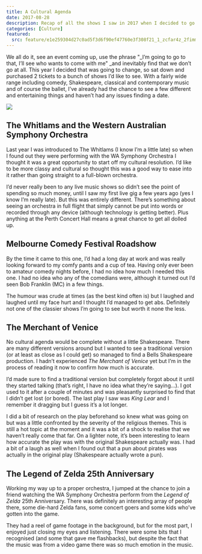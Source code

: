 ```yaml
---
title: A Cultural Agenda
date: 2017-08-28
description: Recap of all the shows I saw in 2017 when I decided to go for it and buy a heap of tickets to shows rather than saying I was going to and not getting around to it.
categories: [Culture]
featured:
  src: feature/e1e259304d27c0ad5f3d6f90ef47760e3f308f21_1_zcfar4z_2fimm03atbx9hw.jpg
---
```


We all do it, see an event coming up, use the phrase "_I’m going to go to that, I’ll see who wants to come with me" _and inevitably find that we don’t go at all. This year I decided that was going to change, so sat down and purchased 2 tickets to a bunch of shows I’d like to see. With a fairly wide range including comedy, Shakespeare, classical and contemporary music and of course the ballet, I’ve already had the chance to see a few different and entertaining things and haven’t had any issues finding a date.

![](/img/feature/e1e259304d27c0ad5f3d6f90ef47760e3f308f21_1_zcfar4z_2fimm03atbx9hw.jpg)

## The Whitlams and the Western Australian Symphony Orchestra

Last year I was introduced to The Whitlams (I know I’m a little late) so when I found out they were performing with the WA Symphony Orchestra I thought it was a great opportunity to start off my cultural resolution. I’d like to be more classy and cultural so thought this was a good way to ease into it rather than going straight to a full-blown orchestra.

I’d never really been to any live music shows so didn’t see the point of spending so much money, until I saw my first live gig a few years ago (yes I know I’m really late). But this was entirely different. There’s something about seeing an orchestra in full flight that simply cannot be put into words or recorded through any device (although technology is getting better). Plus anything at the Perth Concert Hall means a great chance to get all dolled up.

## Melbourne Comedy Festival Roadshow

By the time it came to this one, I’d had a long day at work and was really looking forward to my comfy pants and a cup of tea. Having only ever been to amateur comedy nights before, I had no idea how much I needed this one. I had no idea who any of the comedians were, although it turned out I’d seen Bob Franklin (MC) in a few things.

The humour was crude at times (as the best kind often is) but I laughed and laughed until my face hurt and I thought I’d managed to get abs. Definitely not one of the classier shows I’m going to see but worth it none the less.

## The Merchant of Venice

No cultural agenda would be complete without a little Shakespeare. There are many different versions around but I wanted to see a traditional version (or at least as close as I could get) so managed to find a Bells Shakespeare production. I hadn’t experienced _The Merchant of Venice_ yet but I’m in the process of reading it now to confirm how much is accurate.

I’d made sure to find a traditional version but completely forgot about it until they started talking (that’s right, I have no idea what they’re saying…). I got used to it after a couple of minutes and was pleasantly surprised to find that I didn’t get lost (or bored). The last play I saw was _King Lear_ and I remember it dragging but I guess it’s a lot longer.

I did a bit of research on the play beforehand so knew what was going on but was a little confronted by the severity of the religious themes. This is still a hot topic at the moment and it was a bit of a shock to realise that we haven’t really come that far. On a lighter note, it’s been interesting to learn how accurate the play was with the original Shakespeare actually was. I had a bit of a laugh as well when I found out that a pun about pirates was actually in the original play (Shakespeare actually wrote a pun).

## The Legend of Zelda 25th Anniversary

Working my way up to a proper orchestra, I jumped at the chance to join a friend watching the WA Symphony Orchestra perform from the _Legend of Zelda_ 25th Anniversary. There was definitely an interesting array of people there, some die-hard Zelda fans, some concert goers and some kids who’ve gotten into the game.

They had a reel of game footage in the background, but for the most part, I enjoyed just closing my eyes and listening. There were some bits that I recognised (and some that gave me flashbacks), but despite the fact that the music was from a video game there was so much emotion in the music.

